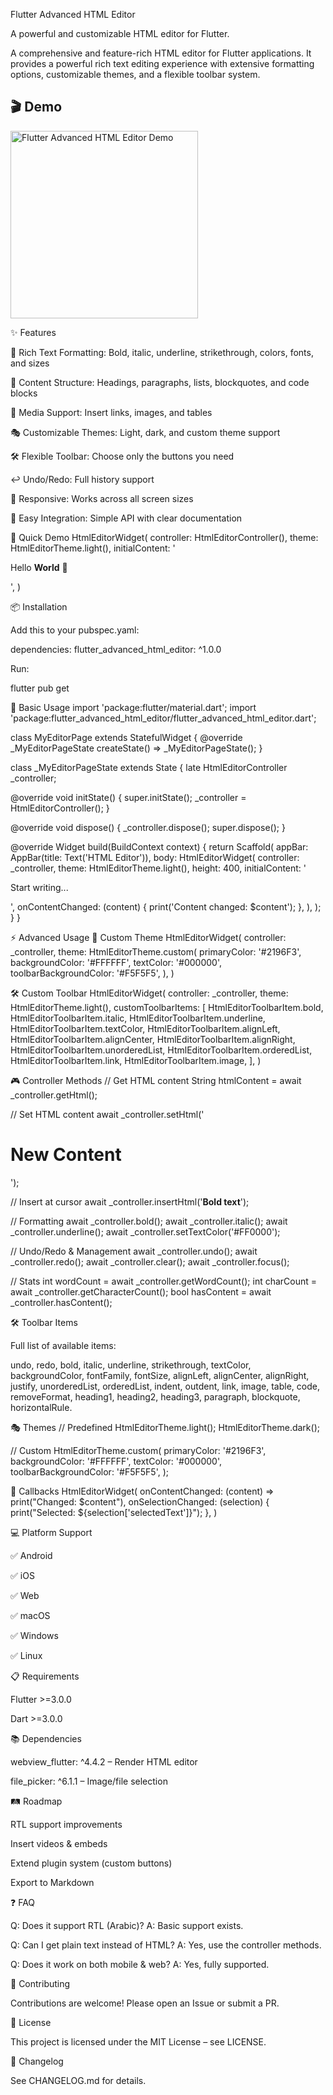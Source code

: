 Flutter Advanced HTML Editor



A powerful and customizable HTML editor for Flutter.




A comprehensive and feature-rich HTML editor for Flutter applications.
It provides a powerful rich text editing experience with extensive formatting options, customizable themes, and a flexible toolbar system.

## 🎬 Demo

  <img src="https://github.com/alheki/flutter_advanced_html_editor/blob/main/docs/demo.gif?raw=true" alt="Flutter Advanced HTML Editor Demo" width="300" />

✨ Features

🎨 Rich Text Formatting: Bold, italic, underline, strikethrough, colors, fonts, and sizes

📝 Content Structure: Headings, paragraphs, lists, blockquotes, and code blocks

🔗 Media Support: Insert links, images, and tables

🎭 Customizable Themes: Light, dark, and custom theme support

🛠️ Flexible Toolbar: Choose only the buttons you need

↩️ Undo/Redo: Full history support

📱 Responsive: Works across all screen sizes

🔧 Easy Integration: Simple API with clear documentation

🚀 Quick Demo
HtmlEditorWidget(
controller: HtmlEditorController(),
theme: HtmlEditorTheme.light(),
initialContent: '<p>Hello <b>World</b> 👋</p>',
)

📦 Installation

Add this to your pubspec.yaml:

dependencies:
flutter_advanced_html_editor: ^1.0.0


Run:

flutter pub get

📘 Basic Usage
import 'package:flutter/material.dart';
import 'package:flutter_advanced_html_editor/flutter_advanced_html_editor.dart';

class MyEditorPage extends StatefulWidget {
@override
_MyEditorPageState createState() => _MyEditorPageState();
}

class _MyEditorPageState extends State<MyEditorPage> {
late HtmlEditorController _controller;

@override
void initState() {
super.initState();
_controller = HtmlEditorController();
}

@override
void dispose() {
_controller.dispose();
super.dispose();
}

@override
Widget build(BuildContext context) {
return Scaffold(
appBar: AppBar(title: Text('HTML Editor')),
body: HtmlEditorWidget(
controller: _controller,
theme: HtmlEditorTheme.light(),
height: 400,
initialContent: '<p>Start writing...</p>',
onContentChanged: (content) {
print('Content changed: $content');
},
),
);
}
}

⚡ Advanced Usage
🎨 Custom Theme
HtmlEditorWidget(
controller: _controller,
theme: HtmlEditorTheme.custom(
primaryColor: '#2196F3',
backgroundColor: '#FFFFFF',
textColor: '#000000',
toolbarBackgroundColor: '#F5F5F5',
),
)

🛠️ Custom Toolbar
HtmlEditorWidget(
controller: _controller,
theme: HtmlEditorTheme.light(),
customToolbarItems: [
HtmlEditorToolbarItem.bold,
HtmlEditorToolbarItem.italic,
HtmlEditorToolbarItem.underline,
HtmlEditorToolbarItem.textColor,
HtmlEditorToolbarItem.alignLeft,
HtmlEditorToolbarItem.alignCenter,
HtmlEditorToolbarItem.alignRight,
HtmlEditorToolbarItem.unorderedList,
HtmlEditorToolbarItem.orderedList,
HtmlEditorToolbarItem.link,
HtmlEditorToolbarItem.image,
],
)

🎮 Controller Methods
// Get HTML content
String htmlContent = await _controller.getHtml();

// Set HTML content
await _controller.setHtml('<h1>New Content</h1>');

// Insert at cursor
await _controller.insertHtml('<strong>Bold text</strong>');

// Formatting
await _controller.bold();
await _controller.italic();
await _controller.underline();
await _controller.setTextColor('#FF0000');

// Undo/Redo & Management
await _controller.undo();
await _controller.redo();
await _controller.clear();
await _controller.focus();

// Stats
int wordCount = await _controller.getWordCount();
int charCount = await _controller.getCharacterCount();
bool hasContent = await _controller.hasContent();

🛠️ Toolbar Items

Full list of available items:

undo, redo, bold, italic, underline, strikethrough, textColor, backgroundColor,
fontFamily, fontSize, alignLeft, alignCenter, alignRight, justify,
unorderedList, orderedList, indent, outdent, link, image, table,
code, removeFormat, heading1, heading2, heading3, paragraph, blockquote, horizontalRule.

🎭 Themes
// Predefined
HtmlEditorTheme.light();
HtmlEditorTheme.dark();

// Custom
HtmlEditorTheme.custom(
primaryColor: '#2196F3',
backgroundColor: '#FFFFFF',
textColor: '#000000',
toolbarBackgroundColor: '#F5F5F5',
);

🔔 Callbacks
HtmlEditorWidget(
onContentChanged: (content) => print("Changed: $content"),
onSelectionChanged: (selection) {
print("Selected: ${selection['selectedText']}");
},
)

💻 Platform Support

✅ Android

✅ iOS

✅ Web

✅ macOS

✅ Windows

✅ Linux

📋 Requirements

Flutter >=3.0.0

Dart >=3.0.0

📚 Dependencies

webview_flutter: ^4.4.2 – Render HTML editor

file_picker: ^6.1.1 – Image/file selection



🛤️ Roadmap

RTL support improvements

Insert videos & embeds

Extend plugin system (custom buttons)

Export to Markdown

❓ FAQ

Q: Does it support RTL (Arabic)?
A: Basic support exists.

Q: Can I get plain text instead of HTML?
A: Yes, use the controller methods.

Q: Does it work on both mobile & web?
A: Yes, fully supported.

🤝 Contributing

Contributions are welcome! Please open an Issue
or submit a PR.

📜 License

This project is licensed under the MIT License – see LICENSE.

📌 Changelog

See CHANGELOG.md
for details.